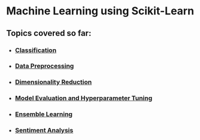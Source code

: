 # Machine Learning using Scikit-Learn

## Topics covered so far:


* ### [Classification](https://github.com/iamdsc/machine_learning/tree/master/classification)
* ### [Data Preprocessing](https://github.com/iamdsc/machine_learning/tree/master/data_preprocess)
* ### [Dimensionality Reduction](https://github.com/iamdsc/machine_learning/tree/master/dimensionality_reduction)
* ### [Model Evaluation and Hyperparameter Tuning](https://github.com/iamdsc/machine_learning/tree/master/model_eval_hyperparam_tuning)
* ### [Ensemble Learning](https://github.com/iamdsc/machine_learning/tree/master/ensemble_learning)
* ### [Sentiment Analysis](https://github.com/iamdsc/machine_learning/tree/master/sentiment_analysis)